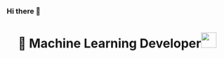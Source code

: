 ### Hi there 👋
<h1 align="center"> 👋 Machine Learning Developer<img src="https://media.giphy.com/media/hvRJCLFzcasrR4ia7z/giphy.gif" width="35"></h1>

<!--
**wajoud/wajoud** is a ✨ _special_ ✨ repository because its `README.md` (this file) appears on your GitHub profile.

Here are some ideas to get you started:

- 🔭 I’m currently working on ...
- 🌱 I’m currently learning ...
- 👯 I’m looking to collaborate on ...
- 🤔 I’m looking for help with ...
- 💬 Ask me about ...
- 📫 How to reach me: ...
- 😄 Pronouns: ...
- ⚡ Fun fact: ...
-->
